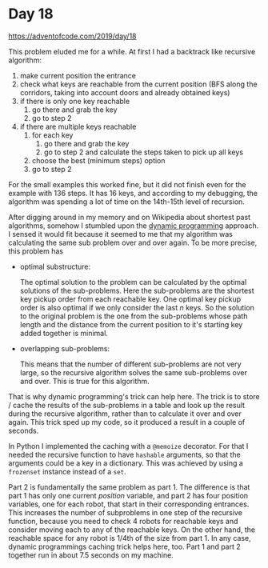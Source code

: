 # Day 18

https://adventofcode.com/2019/day/18

This problem eluded me for a while. At first I had a backtrack like recursive algorithm:
1. make current position the entrance
2. check what keys are reachable from the current position 
(BFS along the corridors, taking into account doors and already obtained keys)
3. if there is only one key reachable
    1. go there and grab the key
    2. go to step 2
4. if there are multiple keys reachable
    1. for each key
        1. go there and grab the key
        2. go to step 2 and calculate the steps taken to pick up all keys
    2. choose the best (minimum steps) option 
    3. go to step 2

For the small examples this worked fine, but it did not finish
even for the example with 136 steps. It has 16 keys, and according to
my debugging, the algorithm was spending a lot of time on the 14th-15th level
of recursion. 

After digging around in my memory and on Wikipedia about shortest past algorithms,
somehow I stumbled upon the [dynamic programming](https://en.wikipedia.org/wiki/Dynamic_programming) approach. 
I sensed it would fit because it seemed to me that my algorithm was calculating the same sub problem
over and over again. To be more precise, this problem has
- optimal substructure: 
    
    The optimal solution to the problem can be calculated by the optimal solutions of the sub-problems.
    Here the sub-problems are the shortest key pickup order from each reachable key.
    One optimal key pickup order is also optimal if we only consider the last *n* keys. So the solution
    to the original problem is the one from the sub-problems whose path length and the distance from the
    current position to it's starting key added together is minimal.
- overlapping sub-problems:
    
    This means that the number of different sub-problems are not very large, so the recursive algorithm
    solves the same sub-problems over and over. This is true for this algorithm. 

That is why dynamic programming's trick can help here. The trick is to store / cache the results of the
sub-problems in a table and look up the result during the recursive algorithm, rather than to calculate
it over and over again. This trick sped up my code, so it produced a result in a couple of seconds.

In Python I implemented the caching with a `@memoize` decorator. For that I needed the recursive
function to have `hashable` arguments, so that the arguments could be a key in a dictionary. This 
was achieved by using a `frozenset` instance instead of a `set`.

Part 2 is fundamentally the same problem as part 1. The difference is that part 1 has only one current _position_
variable, and part 2 has four position variables, one for each robot, that start in their corresponding 
entrances. This increases the number of subproblems in one step of the recursive function, because
you need to check 4 robots for reachable keys and consider moving each to any of the reachable keys. On the
other hand, the reachable space for any robot is 1/4th of the size from part 1. In any case, dynamic programmings
caching trick helps here, too. Part 1 and part 2 together run in about 7.5 seconds on my machine.

